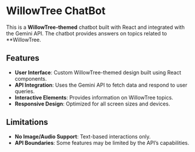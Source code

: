 # WillowTree ChatBot

This is a **WillowTree-themed** chatbot built with React and integrated with the Gemini API. The chatbot provides answers on topics related to **WillowTree.

## Features

- **User Interface**: Custom WillowTree-themed design built using React components.
- **API Integration**: Uses the Gemini API to fetch data and respond to user queries.
- **Interactive Elements**: Provides information on WillowTree topics.
- **Responsive Design**: Optimized for all screen sizes and devices.

## Limitations

- **No Image/Audio Support**: Text-based interactions only.
- **API Boundaries**: Some features may be limited by the API’s capabilities.
